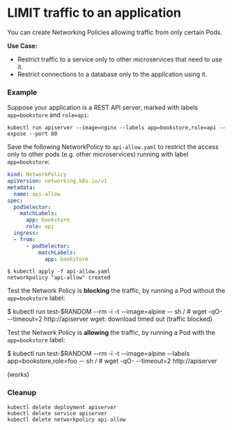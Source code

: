 # LIMIT traffic to an application

You can create Networking Policies allowing traffic from only
certain Pods. 

**Use Case:**
- Restrict traffic to a service only to other microservices that need
  to use it.
- Restrict connections to a database only to the application using it.

### Example

Suppose your application is a REST API server, marked with labels `app=bookstore` and `role=api`:

    kubectl run apiserver --image=nginx --labels app=bookstore,role=api --expose --port 80

Save the following NetworkPolicy to `api-allow.yaml` to restrict the access
only to other pods (e.g. other microservices) running with label `app=bookstore`:

```yaml
kind: NetworkPolicy
apiVersion: networking.k8s.io/v1
metadata:
  name: api-allow
spec:
  podSelector:
    matchLabels:
      app: bookstore
      role: api
  ingress:
  - from:
      - podSelector:
          matchLabels:
            app: bookstore
```

```
$ kubectl apply -f api-allow.yaml
networkpolicy "api-allow" created
```

Test the Network Policy is **blocking** the traffic, by running a Pod without the `app=bookstore` label:

  $ kubectl run test-$RANDOM --rm -i -t --image=alpine -- sh
  / # wget -qO- --timeout=2 http://apiserver
  wget: download timed out
  (traffic blocked)
  
Test the Network Policy is **allowing** the traffic, by running a Pod with the `app=bookstore` label:

  $ kubectl run test-$RANDOM --rm -i -t --image=alpine --labels app=bookstore,role=foo -- sh
  / # wget -qO- --timeout=2 http://apiserver
  <!DOCTYPE html>
  <html><head>
  (works)
  
### Cleanup 

```
kubectl delete deployment apiserver
kubectl delete service apiserver
kubectl delete networkpolicy api-allow
```
